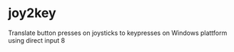 # joy2key
Translate button presses on joysticks to keypresses on Windows plattform using direct input 8
